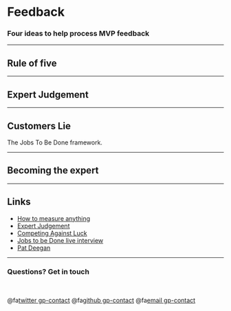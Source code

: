 # Feedback

### Four ideas to help process MVP feedback

---

## Rule of five

---

## Expert Judgement

---

## Customers Lie

The Jobs To Be Done framework.

---

## Becoming the expert

---

## Links

* [How to measure anything](https://www.amazon.com/How-Measure-Anything-Intangibles-Business/dp/1452654204)
* [Expert Judgement](https://en.wikipedia.org/wiki/Structured_expert_judgment:_the_classical_model)
* [Competing Against Luck](https://www.amazon.com/Competing-Against-Luck-Innovation-Customer/dp/0062435612)
* [Jobs to be Done live interview](http://businessofsoftware.org/talk/uncovering-the-jobs-to-be-done/)
* [Pat Deegan](https://www.youtube.com/watch?v=HSQJ_3UUF8Y)

---

### Questions? Get in touch

<br>

@fa[twitter gp-contact](@sstatik)
@fa[github gp-contact](statik)
@fa[email gp-contact](elliot@kindlyops.com)
